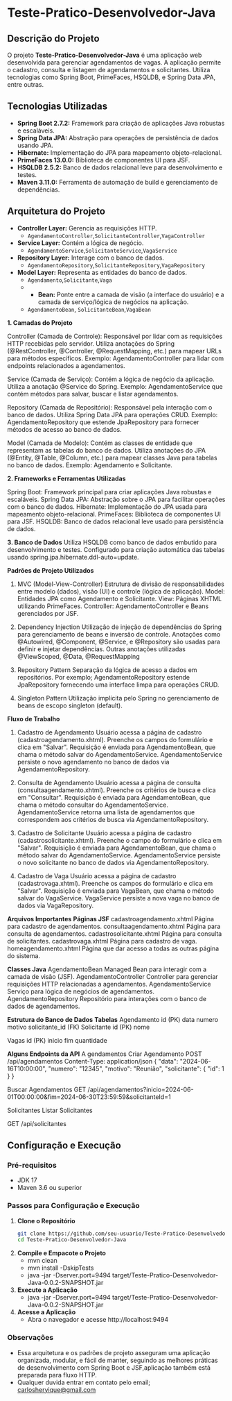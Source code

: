 # Teste-Pratico-Desenvolvedor-Java

## Descrição do Projeto

O projeto **Teste-Pratico-Desenvolvedor-Java** é uma aplicação web desenvolvida para gerenciar agendamentos de vagas. 
A aplicação permite o cadastro, consulta e listagem de agendamentos e solicitantes. Utiliza tecnologias como Spring Boot, PrimeFaces, HSQLDB, e Spring Data JPA, entre outras.

## Tecnologias Utilizadas

- **Spring Boot 2.7.2:** Framework para criação de aplicações Java robustas e escaláveis.
- **Spring Data JPA:** Abstração para operações de persistência de dados usando JPA.
- **Hibernate:** Implementação do JPA para mapeamento objeto-relacional.
- **PrimeFaces 13.0.0:** Biblioteca de componentes UI para JSF.
- **HSQLDB 2.5.2:** Banco de dados relacional leve para desenvolvimento e testes.
- **Maven 3.11.0:** Ferramenta de automação de build e gerenciamento de dependências.

## Arquitetura do Projeto

- **Controller Layer:** Gerencia as requisições HTTP.
  - `AgendamentoController`,`SolicitanteController`,`VagaController`
- **Service Layer:** Contém a lógica de negócio.
  - `AgendamentoService`,`SolicitanteService`,`VagaService`
- **Repository Layer:** Interage com o banco de dados.
  - `AgendamentoRepository`,`SolicitanteRepository`,`VagaRepository`
- **Model Layer:** Representa as entidades do banco de dados.
  - `Agendamento`,`Solicitante`,`Vaga`
  - - **Bean:** Ponte entre a camada de visão (a interface do usuário) e a camada de serviço/lógica de negócios na aplicação.
  - `AgendamentoBean`, `SolicitanteBean`,`VagaBean`


**1. Camadas do Projeto**

Controller (Camada de Controle):
Responsável por lidar com as requisições HTTP recebidas pelo servidor.
Utiliza anotações do Spring (@RestController, @Controller, @RequestMapping, etc.) para mapear URLs para métodos específicos.
Exemplo: AgendamentoController para lidar com endpoints relacionados a agendamentos.

Service (Camada de Serviço):
Contém a lógica de negócio da aplicação.
Utiliza a anotação @Service do Spring.
Exemplo: AgendamentoService que contém métodos para salvar, buscar e listar agendamentos.

Repository (Camada de Repositório):
Responsável pela interação com o banco de dados.
Utiliza Spring Data JPA para operações CRUD.
Exemplo: AgendamentoRepository que estende JpaRepository para fornecer métodos de acesso ao banco de dados.

Model (Camada de Modelo):
Contém as classes de entidade que representam as tabelas do banco de dados.
Utiliza anotações do JPA (@Entity, @Table, @Column, etc.) para mapear classes Java para tabelas no banco de dados.
Exemplo: Agendamento e Solicitante.

**2. Frameworks e Ferramentas Utilizadas**

Spring Boot:
Framework principal para criar aplicações Java robustas e escaláveis.
Spring Data JPA:
Abstração sobre o JPA para facilitar operações com o banco de dados.
Hibernate:
Implementação do JPA usada para mapeamento objeto-relacional.
PrimeFaces:
Biblioteca de componentes UI para JSF.
HSQLDB:
Banco de dados relacional leve usado para persistência de dados.

**3. Banco de Dados**
Utiliza HSQLDB como banco de dados embutido para desenvolvimento e testes.
Configurado para criação automática das tabelas usando spring.jpa.hibernate.ddl-auto=update.


**Padrões de Projeto Utilizados**

1. MVC (Model-View-Controller)
Estrutura de divisão de responsabilidades entre modelo (dados), visão (UI) e controle (lógica de aplicação).
Model: Entidades JPA como Agendamento e Solicitante.
View: Páginas XHTML utilizando PrimeFaces.
Controller: AgendamentoController e Beans gerenciados por JSF.

3. Dependency Injection
Utilização de injeção de dependências do Spring para gerenciamento de beans e inversão de controle.
Anotações como @Autowired, @Component, @Service, e @Repository são usadas para definir e injetar dependências.
Outras anotações utilizadas @ViewScoped, @Data, @RequestMapping

5. Repository Pattern
Separação da lógica de acesso a dados em repositórios.
Por exemplo; AgendamentoRepository estende JpaRepository fornecendo uma interface limpa para operações CRUD.

7. Singleton Pattern
Utilização implícita pelo Spring no gerenciamento de beans de escopo singleton (default).

**Fluxo de Trabalho**

1. Cadastro de Agendamento
Usuário acessa a página de cadastro (cadastroagendamento.xhtml).
Preenche os campos do formulário e clica em "Salvar".
Requisição é enviada para AgendamentoBean, que chama o método salvar do AgendamentoService.
AgendamentoService persiste o novo agendamento no banco de dados via AgendamentoRepository.

3. Consulta de Agendamento
Usuário acessa a página de consulta (consultaagendamento.xhtml).
Preenche os critérios de busca e clica em "Consultar".
Requisição é enviada para AgendamentoBean, que chama o método consultar do AgendamentoService.
AgendamentoService retorna uma lista de agendamentos que correspondem aos critérios de busca via AgendamentoRepository.


4. Cadastro de Solicitante
Usuário acessa a página de cadastro (cadastrosolicitante.xhtml).
Preenche o campo do formulário e clica em "Salvar".
Requisição é enviada para AgendamentoBean, que chama o método salvar do AgendamentoService.
AgendamentoService persiste o novo solicitante no banco de dados via AgendamentoRepository.

6. Cadastro de Vaga
Usuário acessa a página de cadastro (cadastrovaga.xhtml).
Preenche os campos do formulário e clica em "Salvar".
Requisição é enviada para VagaBean, que chama o método salvar do VagaService.
VagaService persiste a nova vaga no banco de dados via VagaRepository.


**Arquivos Importantes**
**Páginas JSF**
cadastroagendamento.xhtml Página para cadastro de agendamentos.
consultaagendamento.xhtml Página para consulta de agendamentos.
cadastrosolicitante.xhtml Página para consulta de solicitantes.
cadastrovaga.xhtml Página para cadastro de vaga.
homeagendamento.xhtml Página que dar acesso a todas as outras página do sistema.

**Classes Java**
AgendamentoBean Managed Bean para interagir com a camada de visão (JSF).
AgendamentoController Controller para gerenciar requisições HTTP relacionadas a agendamentos.
AgendamentoService Serviço para lógica de negócios de agendamentos.
AgendamentoRepository Repositório para interações com o banco de dados de agendamentos.

**Estrutura do Banco de Dados**
**Tabelas**
Agendamento
id (PK)
data
numero
motivo
solicitante_id (FK)
Solicitante
id (PK)
nome

Vagas
id (PK)
inicio
fim
quantidade

**Alguns Endpoints da API**
A
gendamentos
Criar Agendamento
POST /api/agendamentos
Content-Type: application/json
{
  "data": "2024-06-16T10:00:00",
  "numero": "12345",
  "motivo": "Reunião",
  "solicitante": { "id": 1 }
}

Buscar Agendamentos
GET /api/agendamentos?inicio=2024-06-01T00:00:00&fim=2024-06-30T23:59:59&solicitanteId=1

Solicitantes
Listar Solicitantes

GET /api/solicitantes


## Configuração e Execução

### Pré-requisitos

- JDK 17 
- Maven 3.6 ou superior

### Passos para Configuração e Execução

1. **Clone o Repositório**
   ```sh
   git clone https://github.com/seu-usuario/Teste-Pratico-Desenvolvedor-Java.git
   cd Teste-Pratico-Desenvolvedor-Java
2. **Compile e Empacote o Projeto**
   - mvn clean
   - mvn install -DskipTests
   - java -jar -Dserver.port=9494 target/Teste-Pratico-Desenvolvedor-Java-0.0.2-SNAPSHOT.jar
3. **Execute a Aplicação**
   - java -jar -Dserver.port=9494 target/Teste-Pratico-Desenvolvedor-Java-0.0.2-SNAPSHOT.jar
4. **Acesse a Aplicação**
   - Abra o navegador e acesse http://localhost:9494

### Observações

- Essa arquitetura e os padrões de projeto asseguram uma aplicação organizada, modular, e fácil de manter, seguindo as melhores práticas de desenvolvimento
  com Spring Boot e JSF,aplicação também está preparada para fluxo HTTP.
- Qualquer duvida entrar em contato pelo email; carlosheryique@gmail.com
